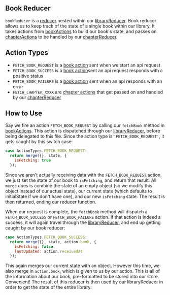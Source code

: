 Book Reducer
------------
`bookReducer` is a  [reducer](http://rackt.org/redux/docs/basics/Reducers.html) nested within our [libraryReducer](../libraryReducer). Book reducer allows us to keep track of the state of a single book within our library. It takes actions from [bookActions](../../actions/bookActions) to build our book's state, and passes on [chapterActions](../../actions/chapterActions) to be handled by our [chapterReducer](../chapterReducer).

## Action Types
- `FETCH_BOOK_REQUEST` is a [book action](../../actions/bookActions) sent when we start an api request
- `FETCH_BOOK_SUCCESS` is a [book action](../../actions/bookActions)sent an api request responds with a positive status
- `FETCH_BOOK_FAILURE` is a [book action](../../actions/bookActions) sent when an api responds with an error
- `FETCH_CHAPTER_XXXX` are [chapter actions](../../actions/chapterActions) that get passed on and handled by our [chapterReducer](../chapterReducer)

## How to Use
Say we fire an action `FETCH_BOOK_REQUEST` by calling our `fetchBook` method in [bookActions](../../actions/bookActions). This action is dispatched through our [libraryReducer](../libraryReducer), before being delegated to this file. Since the action type is `'FETCH_BOOK_REQUEST'`, it gets caught by this switch case:

```js
case ActionTypes.FETCH_BOOK_REQUEST:
  return merge({}, state, {
    isFetching: true
  });
```

Since we aren't actually receiving data with the `FETCH_BOOK_REQUEST` action, we just set the state of our book to `isFetching`, and return that result. All `merge` does is combine the state of an empty object (so we modify this object instead of our actual state), our current state (which defaults to initialState if we don't have one), and our new `isFetching` state.  The result is then returned, ending our reducer function.

When our request is complete, the `fetchBook` method will dispatch a `FETCH_BOOK_SUCCESS` or `FETCH_BOOK_FAILURE` action. If that action is indeed a success, it will again travel through the [libraryReducer](../libraryReducer), and end up getting caught by our book reducer:

```js
case ActionTypes.FETCH_BOOK_SUCCESS:
  return merge({}, state, action.book, {
    isFetching: false,
    lastUpdated: action.receivedAt
  });
```

This again merges our current state with an object.  However this time, we also merge in `action.book`, which is given to us by our action.  This is all of the information about our book, pre-formatted to be stored into our store. Convenient!  The result of this reducer is then used by our libraryReducer in order to get the state of the entire library.
